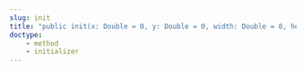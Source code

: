 ```yaml
---
slug: init
title: "public init(x: Double = 0, y: Double = 0, width: Double = 0, height: Double = 0)"
doctype:
    - method
    - initializer
---
```

